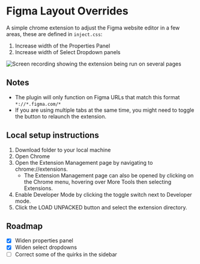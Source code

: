 # Figma Layout Overrides

A simple chrome extension to adjust the Figma website editor in a few areas, these are defined in `inject.css`:
1. Increase width of the Properties Panel
2. Increase width of Select Dropdown panels

![Screen recording showing the extension being run on several pages](demo-extension.gif)

## Notes
* The plugin will only function on Figma URLs that match this format `*://*.figma.com/*`
* If you are using multiple tabs at the same time, you might need to toggle the button to relaunch the extension.

## Local setup instructions
1. Download folder to your local machine
2. Open Chrome
3. Open the Extension Management page by navigating to chrome://extensions.
   - The Extension Management page can also be opened by clicking on the Chrome menu, hovering over More Tools then selecting Extensions.
4. Enable Developer Mode by clicking the toggle switch next to Developer mode.
5. Click the LOAD UNPACKED button and select the extension directory.


## Roadmap
- [x] Widen properties panel
- [x] Widen select dropdowns
- [ ] Correct some of the quirks in the sidebar

